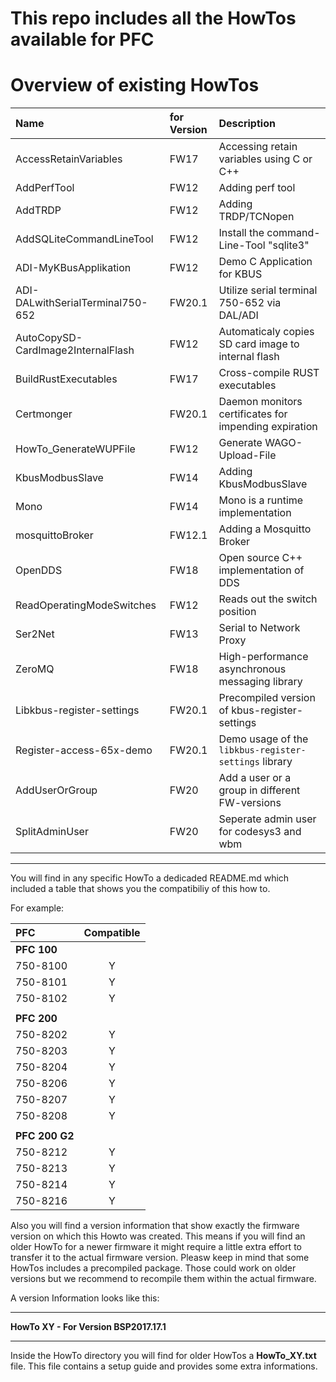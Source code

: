 # This repo includes all the HowTos available for PFC

# Overview of existing HowTos

| Name                               | for Version | Description |
| :--------------------------------- | :---------- | :---------- |
| AccessRetainVariables              | FW17   | Accessing retain variables using C or C++ |
| AddPerfTool                        | FW12   | Adding perf tool |
| AddTRDP                            | FW12   | Adding TRDP/TCNopen |
| AddSQLiteCommandLineTool           | FW12   | Install the command-Line-Tool "sqlite3"|
| ADI-MyKBusApplikation              | FW12   | Demo C Application for KBUS |
| ADI-DALwithSerialTerminal750-652   | FW20.1 | Utilize serial terminal 750-652 via DAL/ADI |
| AutoCopySD-CardImage2InternalFlash | FW12   | Automaticaly copies SD card image to internal flash |
| BuildRustExecutables               | FW17   | Cross-compile RUST executables |
| Certmonger                         | FW20.1 | Daemon monitors certificates for impending expiration |
| HowTo_GenerateWUPFile              | FW12   | Generate WAGO-Upload-File |
| KbusModbusSlave                    | FW14 | Adding KbusModbusSlave |
| Mono                               | FW14   | Mono is a runtime implementation|
| mosquittoBroker                    | FW12.1 | Adding a Mosquitto Broker |
| OpenDDS                            | FW18   | Open source C++ implementation of DDS |
| ReadOperatingModeSwitches          | FW12   | Reads out the switch position |
| Ser2Net                            | FW13   | Serial to Network Proxy |
| ZeroMQ                             | FW18   | High-performance asynchronous messaging library |
| Libkbus-register-settings          | FW20.1 | Precompiled version of kbus-register-settings |
| Register-access-65x-demo           | FW20.1 | Demo usage of the `libkbus-register-settings` library |
| AddUserOrGroup | FW20 | Add a user or a group in different FW-versions |
| SplitAdminUser | FW20 | Seperate admin user for codesys3 and wbm |

---

You will find in any specific HowTo a dedicaded README.md which included a table that shows you the compatibiliy
of this how to.

For example:

| PFC | Compatible |
|:-------------|:------------:|
| **PFC 100** | |
| 750-8100 | Y |
| 750-8101 | Y |
| 750-8102 | Y |
|  |  |
| **PFC 200** | |
| 750-8202 | Y |
| 750-8203 | Y |
| 750-8204 | Y |
| 750-8206 | Y |
| 750-8207 | Y |
| 750-8208 | Y |
|  |  |
| **PFC 200 G2** | |
| 750-8212 | Y |
| 750-8213 | Y |
| 750-8214 | Y |
| 750-8216 | Y |

Also you will find a version information that show exactly the firmware version on which this
Howto was created. This means if you will find an older HowTo for a newer firmware it might 
require a little extra effort to transfer it to the actual firmware version.
Pleasw keep in mind that some HowTos includes a precompiled package. Those could work on older versions but we recommend to recompile them within the actual firmware.

A version Information looks like this:


---
**HowTo XY - For Version BSP2017.17.1**

---

Inside the HowTo directory you will find for older HowTos a **HowTo_XY.txt** file. This file contains a setup guide and provides some extra informations.


